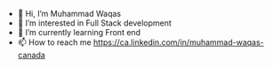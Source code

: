- 👋 Hi, I’m Muhammad Waqas
- 👀 I’m interested in Full Stack development 
- 🌱 I’m currently learning Front end
- 📫 How to reach me https://ca.linkedin.com/in/muhammad-waqas-canada

<!---
Muhammad-Waqas-github/Muhammad-Waqas-github is a ✨ special ✨ repository because its `README.md` (this file) appears on your GitHub profile.
You can click the Preview link to take a look at your changes.
--->
